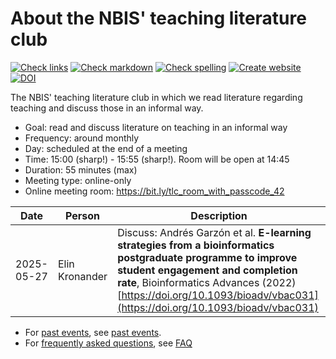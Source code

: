 # About the NBIS' teaching literature club

<!-- markdownlint-disable MD013 --><!-- Badges cannot be split up over lines, hence will break 80 characters per line -->

[![Check links](https://github.com/NBISweden/teaching_literature_club/actions/workflows/check_links.yaml/badge.svg?branch=main)](https://github.com/NBISweden/teaching_literature_club/actions/workflows/check_links.yaml)
[![Check markdown](https://github.com/NBISweden/teaching_literature_club/actions/workflows/check_markdown.yaml/badge.svg?branch=main)](https://github.com/NBISweden/teaching_literature_club/actions/workflows/check_markdown.yaml)
[![Check spelling](https://github.com/NBISweden/teaching_literature_club/actions/workflows/check_spelling.yaml/badge.svg?branch=main)](https://github.com/NBISweden/teaching_literature_club/actions/workflows/check_spelling.yaml)
[![Create website](https://github.com/NBISweden/teaching_literature_club/actions/workflows/create_website.yaml/badge.svg?branch=main)](https://github.com/NBISweden/teaching_literature_club/actions/workflows/create_website.yaml)
[![DOI](https://zenodo.org/badge/DOI/10.5281/zenodo.14893427.svg)](https://doi.org/10.5281/zenodo.14893427)

<!-- markdownlint-enable MD013 -->

The NBIS' teaching literature club
in which we read literature regarding teaching
and discuss those in an informal way.

- Goal: read and discuss literature on teaching in an informal way
- Frequency: around monthly
- Day: scheduled at the end of a meeting
- Time: 15:00 (sharp!) - 15:55 (sharp!).
  Room will be open at 14:45
- Duration: 55 minutes (max)
- Meeting type: online-only
- Online meeting room: <https://bit.ly/tlc_room_with_passcode_42>

<!-- markdownlint-disable MD013 --><!-- Tables cannot be split up over lines, hence will break 80 characters per line -->

Date      |Person           |Description
----------|-----------------|-----------------------------------------------------------------------------------
2025-05-27|Elin Kronander   |Discuss: Andrés Garzón et al. **E-learning strategies from a bioinformatics postgraduate programme to improve student engagement and completion rate**, Bioinformatics Advances (2022) [https://doi.org/10.1093/bioadv/vbac031](https://doi.org/10.1093/bioadv/vbac031)

<!-- markdownlint-enable MD013 -->

- For [past events](past_events.md), see [past events](past_events.md).
- For [frequently asked questions](faq.md), see [FAQ](faq.md)
